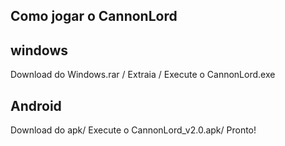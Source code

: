 Como jogar o CannonLord
--------------------------------------
windows
--------------------------------------
Download do Windows.rar /
Extraia /
Execute o CannonLord.exe

Android
--------------------------------------
Download do apk/
Execute o CannonLord_v2.0.apk/
Pronto!
